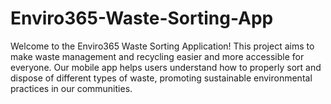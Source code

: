 # Enviro365-Waste-Sorting-App
Welcome to the Enviro365 Waste Sorting Application! This project aims to make waste management and recycling easier and more accessible for everyone. Our mobile app helps users understand how to properly sort and dispose of different types of waste, promoting sustainable environmental practices in our communities.
